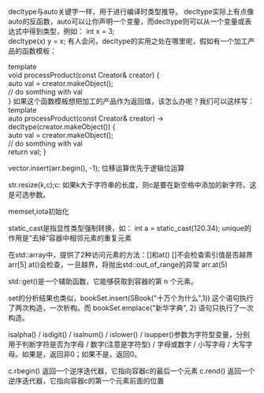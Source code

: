 decltype与auto关键字一样，用于进行编译时类型推导。
decltype实际上有点像auto的反函数，auto可以让你声明一个变量，而decltype则可以从一个变量或表达式中得到类型，例如：
int x = 3;  
decltype(x) y = x; 
有人会问，decltype的实用之处在哪里呢，假如有一个加工产品的函数模板：

template <typename Creator>  
void processProduct(const Creator& creator) {  
    auto val = creator.makeObject();  
    // do somthing with val  
} 
如果这个函数模板想把加工的产品作为返回值，该怎么办呢？我们可以这样写：
template <typename Creator>  
auto processProduct(const Creator& creator) -> decltype(creator.makeObject()) {  
    auto val = creator.makeObject();  
    // do somthing with val  
    return val;
} 

 vector.insert(arr.begin(), -1);
 位移运算优先于逻辑位运算

 str.resize(k,c);c: 如果k大于字符串的长度，则c是要在新空格中添加的新字符。这是可选参数。

 memset,iota初始化

 static_cast是指显性类型强制转换，如：
int  a = static_cast<int>(120.34);
unique的作用是“去掉”容器中相邻元素的重复元素

在std::array中，提供了2种访问元素的方法：[]和at()
[]不会检查索引值是否越界    arr[5]
at()会检查，一旦越界，将抛出std::out_of_range的异常   arr.at(5)

std::get<n>()是一个辅助函数，它能够获取到容器的第 n 个元素。

set的分析结果也类似，bookSet.insert(SBook("十万个为什么",1)) 这个语句执行了两次构造，一次析构。而 bookSet.emplace("新华字典", 2) 语句只执行了一次构造。

isalpha() / isdigit() / isalnum() / islower() / isupper()参数为字符型变量，分别用于判断字符是否为字母 / 数字(注意是字符型) / 字母或数字 / 小写字母 / 大写字母。如果是，返回非0；如果不是，返回0。

c.rbegin() 返回一个逆序迭代器，它指向容器c的最后一个元素
c.rend() 返回一个逆序迭代器，它指向容器c的第一个元素前面的位置


